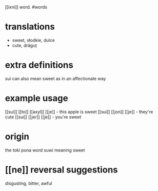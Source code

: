 [[ixni]] word.
#words
# translations
- sweet, słodkie, dulce
- cute, drăguț
# extra definitions
sui can also mean sweet as in an affectionate way 
# example usage
[[sui]] [[to]] [[axyl]] [[je]] - this apple is sweet
[[sui]] [[jon]] [[je]] - they're cute
[[sui]] [[jer]] [[je]] - you're sweet 
# origin
the toki pona word suwi meaning sweet
# [[ne]] reversal suggestions 
disgusting, bitter, awful